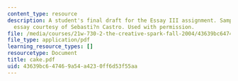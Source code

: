 ```yaml
---
content_type: resource
description: A student's final draft for the Essay III assignment. Sample student
  essay courtesy of Sebasti?n Castro. Used with permission.
file: /media/courses/21w-730-2-the-creative-spark-fall-2004/43639bc647469a54a4230ff6d53f55aa_cake.pdf
file_type: application/pdf
learning_resource_types: []
resourcetype: Document
title: cake.pdf
uid: 43639bc6-4746-9a54-a423-0ff6d53f55aa
---
```

